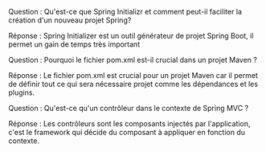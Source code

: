 Question : Qu'est-ce que Spring Initializr et comment peut-il faciliter la
création d'un nouveau projet Spring?

Réponse : Spring Initializer est un outil générateur de projet Spring Boot,
il permet un gain de temps très important

Question : Pourquoi le fichier pom.xml est-il crucial dans un projet Maven ?

Réponse : Le fichier pom.xml est crucial pour un projet Maven car il permet
de définir tout ce qui sera nécessaire projet comme les dépendances et les plugins.

Question : Qu'est-ce qu'un contrôleur dans le contexte de Spring MVC ?

Réponse : Les contrôleurs sont les composants injectés par l'application, c'est
le framework qui décide du composant à appliquer en fonction du contexte.

